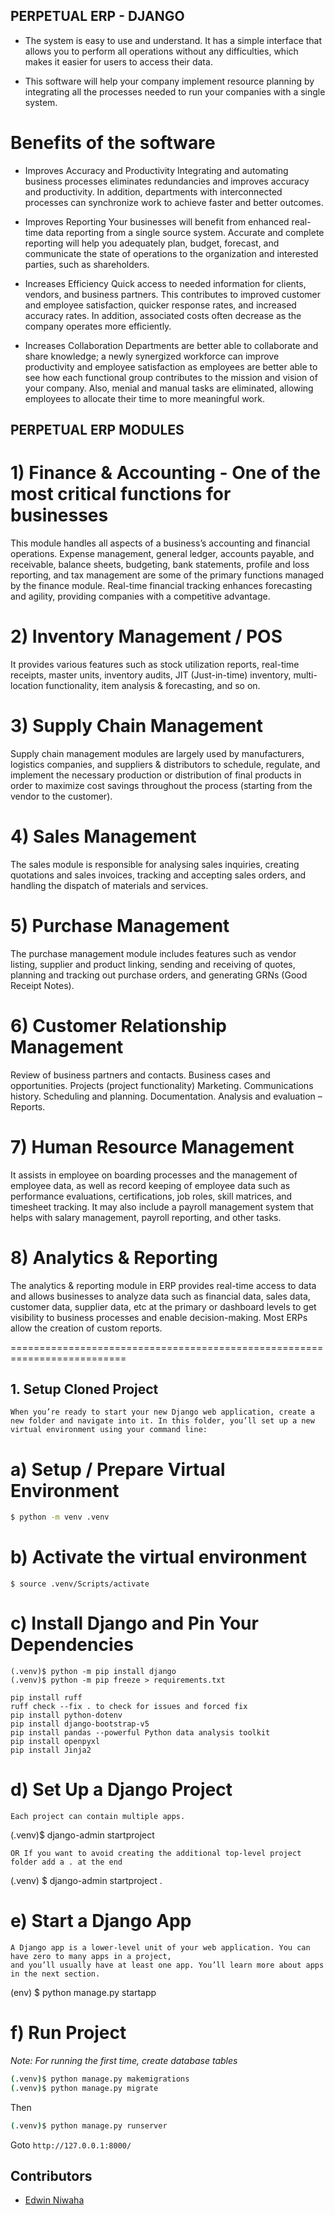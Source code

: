 ## PERPETUAL ERP - DJANGO

- The system is easy to use and understand. It has a simple interface that allows you to perform all operations without any difficulties, which makes it easier for users to access their data.

- This software will help your company implement resource planning by integrating all the processes needed to run your companies with a single system.

# Benefits of the software

- Improves Accuracy and Productivity
  Integrating and automating business processes eliminates redundancies and improves accuracy and productivity. In addition, departments with interconnected processes can synchronize work to achieve faster and better outcomes.

- Improves Reporting
  Your businesses will benefit from enhanced real-time data reporting from a single source system. Accurate and complete reporting will help you adequately plan, budget, forecast, and communicate the state of operations to the organization and interested parties, such as shareholders.

- Increases Efficiency
  Quick access to needed information for clients, vendors, and business partners. This contributes to improved customer and employee satisfaction, quicker response rates, and increased accuracy rates. In addition, associated costs often decrease as the company operates more efficiently.

- Increases Collaboration
  Departments are better able to collaborate and share knowledge; a newly synergized workforce can improve productivity and employee satisfaction as employees are better able to see how each functional group contributes to the mission and vision of your company. Also, menial and manual tasks are eliminated, allowing employees to allocate their time to more meaningful work.

## PERPETUAL ERP MODULES

# 1) Finance & Accounting - One of the most critical functions for businesses

This module handles all aspects of a business’s accounting and financial operations. Expense management, general ledger, accounts payable, and receivable, balance sheets, budgeting, bank statements, profile and loss reporting, and tax management are some of the primary functions managed by the finance module. Real-time financial tracking enhances forecasting and agility, providing companies with a competitive advantage.

# 2) Inventory Management / POS

It provides various features such as stock utilization reports, real-time receipts, master units, inventory audits, JIT (Just-in-time) inventory, multi-location functionality, item analysis & forecasting, and so on.

# 3) Supply Chain Management

Supply chain management modules are largely used by manufacturers, logistics companies, and suppliers & distributors to schedule, regulate, and implement the necessary production or distribution of final products in order to maximize cost savings throughout the process (starting from the vendor to the customer).

# 4) Sales Management

The sales module is responsible for analysing sales inquiries, creating quotations and sales invoices, tracking and accepting sales orders, and handling the dispatch of materials and services.

# 5) Purchase Management

The purchase management module includes features such as vendor listing, supplier and product linking, sending and receiving of quotes, planning and tracking out purchase orders, and generating GRNs (Good Receipt Notes).

# 6) Customer Relationship Management

Review of business partners and contacts.
Business cases and opportunities.
Projects (project functionality)
Marketing.
Communications history.
Scheduling and planning.
Documentation.
Analysis and evaluation – Reports.

# 7) Human Resource Management

It assists in employee on boarding processes and the management of employee data, as well as record keeping of employee data such as performance evaluations, certifications, job roles, skill matrices, and timesheet tracking. It may also include a payroll management system that helps with salary management, payroll reporting, and other tasks.

# 8) Analytics & Reporting

The analytics & reporting module in ERP provides real-time access to data and allows businesses to analyze data such as financial data, sales data, customer data, supplier data, etc at the primary or dashboard levels to get visibility to business processes and enable decision-making. Most ERPs allow the creation of custom reports.

==========================================================================

## 1. Setup Cloned Project

```
When you’re ready to start your new Django web application, create a new folder and navigate into it. In this folder, you’ll set up a new virtual environment using your command line:
```

# a) Setup / Prepare Virtual Environment

```bash
$ python -m venv .venv
```

# b) Activate the virtual environment

```
$ source .venv/Scripts/activate
```

# c) Install Django and Pin Your Dependencies

```
(.venv)$ python -m pip install django
(.venv)$ python -m pip freeze > requirements.txt
```

```
pip install ruff
ruff check --fix . to check for issues and forced fix
pip install python-dotenv
pip install django-bootstrap-v5
pip install pandas --powerful Python data analysis toolkit
pip install openpyxl
pip install Jinja2
```

# d) Set Up a Django Project

```A Django project is a high-level unit of organization that contains logic that governs your whole web application.
Each project can contain multiple apps.
```

(.venv)$ django-admin startproject <project-name>

`OR If you want to avoid creating the additional top-level project folder add a . at the end`

(.venv) $ django-admin startproject <projectname> .

# e) Start a Django App

```
A Django app is a lower-level unit of your web application. You can have zero to many apps in a project,
and you’ll usually have at least one app. You’ll learn more about apps in the next section.
```

(env) $ python manage.py startapp <appname>

# f) Run Project

_Note: For running the first time, create database tables_

```bash
(.venv)$ python manage.py makemigrations
(.venv)$ python manage.py migrate
```

Then

```bash
(.venv)$ python manage.py runserver
```

Goto `http://127.0.0.1:8000/`

## Contributors

- [Edwin Niwaha](https://github.com/edwin-niwaha)
